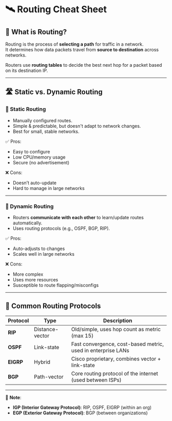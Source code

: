 # 🛰️ Routing Cheat Sheet

## 🔄 What is Routing?
Routing is the process of **selecting a path** for traffic in a network.  
It determines how data packets travel from **source to destination** across networks.

Routers use **routing tables** to decide the best next hop for a packet based on its destination IP.

---

## 🛣️ Static vs. Dynamic Routing

### 📌 Static Routing
- Manually configured routes.
- Simple & predictable, but doesn't adapt to network changes.
- Best for small, stable networks.

✅ Pros:
- Easy to configure  
- Low CPU/memory usage  
- Secure (no advertisement)

❌ Cons:
- Doesn’t auto-update  
- Hard to manage in large networks

---

### 🔄 Dynamic Routing
- Routers **communicate with each other** to learn/update routes automatically.
- Uses routing protocols (e.g., OSPF, BGP, RIP).

✅ Pros:
- Auto-adjusts to changes  
- Scales well in large networks

❌ Cons:
- More complex  
- Uses more resources  
- Susceptible to route flapping/misconfigs

---

## 📡 Common Routing Protocols

| Protocol | Type       | Description                                 |
|----------|------------|---------------------------------------------|
| **RIP**  | Distance-vector | Old/simple, uses hop count as metric (max 15) |
| **OSPF** | Link-state     | Fast convergence, cost-based metric, used in enterprise LANs |
| **EIGRP**| Hybrid         | Cisco proprietary, combines vector + link-state |
| **BGP**  | Path-vector    | Core routing protocol of the internet (used between ISPs) |

---

📌 **Note**:  
- **IGP (Interior Gateway Protocol)**: RIP, OSPF, EIGRP (within an org)
- **EGP (Exterior Gateway Protocol)**: BGP (between organizations)


